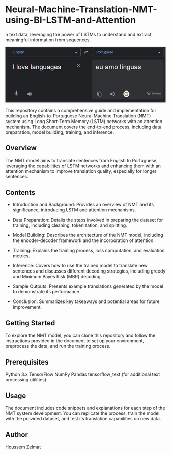 # Neural-Machine-Translation-NMT-using-BI-LSTM-and-Attention

n text data, leveraging the power of LSTMs to understand and extract meaningful information from sequences.


![alt text](https://github.com/BheZelmat/Neural-Machine-Translation-NMT-using-BI-LSTM-and-Attention/blob/main/img.png?raw=true)



This repository contains a comprehensive guide and implementation for building an English-to-Portuguese Neural Machine Translation (NMT) system using Long Short-Term Memory (LSTM) networks with an attention mechanism. The document covers the end-to-end process, including data preparation, model building, training, and inference.

## Overview
The NMT model aims to translate sentences from English to Portuguese, leveraging the capabilities of LSTM networks and enhancing them with an attention mechanism to improve translation quality, especially for longer sentences.

## Contents

* Introduction and Background: Provides an overview of NMT and its significance, introducing LSTM and attention mechanisms.

* Data Preparation: Details the steps involved in preparing the dataset for training, including cleaning, tokenization, and splitting.

* Model Building: Describes the architecture of the NMT model, including the encoder-decoder framework and the incorporation of attention.

* Training: Explains the training process, loss computation, and evaluation metrics.

* Inference: Covers how to use the trained model to translate new sentences and discusses different decoding strategies, including greedy and Minimum Bayes Risk (MBR) decoding.

* Sample Outputs: Presents example translations generated by the model to demonstrate its performance.

* Conclusion: Summarizes key takeaways and potential areas for future improvement.

## Getting Started

To explore the NMT model, you can clone this repository and follow the instructions provided in the document to set up your environment, preprocess the data, and run the training process.

## Prerequisites

Python 3.x
TensorFlow
NumPy
Pandas
tensorflow_text (for additional text processing utilities)

## Usage
The document includes code snippets and explanations for each step of the NMT system development. You can replicate the process, train the model with the provided dataset, and test its translation capabilities on new data.

## Author
Houssem Zelmat 
